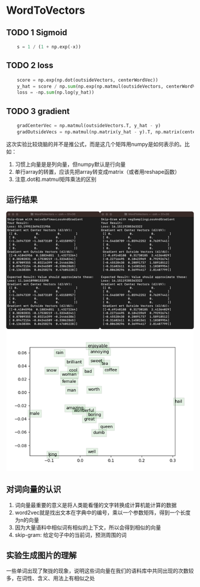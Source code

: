 # WordToVectors

## TODO 1 Sigmoid

```py
    s = 1 / (1 + np.exp(-x))
```

## TODO 2 loss

```py
    score = np.exp(np.dot(outsideVectors, centerWordVec))
    y_hat = score / np.sum(np.exp(np.matmul(outsideVectors, centerWordVec)))
    loss = -np.sum(np.log(y_hat))
```

## TODO 3 gradient

```py
    gradCenterVec = np.matmul(outsideVectors.T, y_hat - y)
    gradOutsideVecs = np.matmul(np.matrix(y_hat - y).T, np.matrix(centerWordVec))
```

这次实验比较烧脑的并不是推公式，而是这几个矩阵用numpy是如何表示的。比如：

1. 习惯上向量是是列向量，但numpy默认是行向量
2. 单行array的转置，应该先把array转变成matrix（或者用reshape函数）
3. 注意.dot和.matmul矩阵乘法的区别

<div STYLE="page-break-after: always;"></div>

## 运行结果

![运行结果1](./image.JPEG)
![运行结果2](./word_vectors.png)

## 对词向量的认识

1. 词向量最重要的意义是将人类能看懂的文字转换成计算机能计算的数据
2. word2vec就是找出文本在字典中的编号，乘以一个参数矩阵，得到一个长度为n的向量
3. 因为大量语料中相似词有相似的上下文，所以会得到相似的向量
4. skip-gram: 给定句子中的当前词，预测周围的词

## 实验生成图片的理解

一些单词出现了聚拢的现象，说明这些词向量在我们的语料库中共同出现的次数较多，在词性、含义、用法上有相似之处
